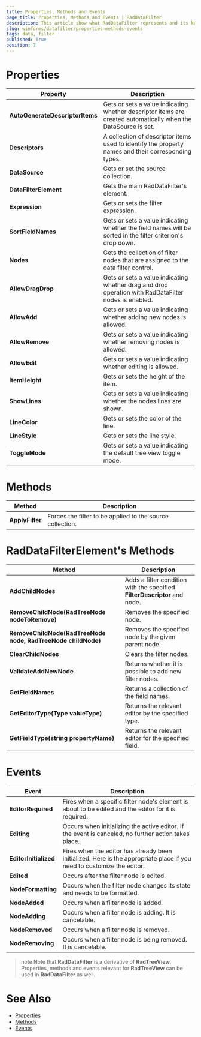 ```yaml
---
title: Properties, Methods and Events
page_title: Properties, Methods and Events | RadDataFilter
description: This article show what RadDataFilter represents and its key features. 
slug: winforms/datafilter/properties-methods-events
tags: data, filter
published: True
position: 7
---
```


# Properties

|Property|Description|
|----|----|
|**AutoGenerateDescriptorItems**|Gets or sets a value indicating whether descriptor items are created automatically when the DataSource is set.|
|**Descriptors**|A collection of descriptor items used to identify the property names and their corresponding types.|
|**DataSource**|Gets or set the source collection.|
|**DataFilterElement**|Gets the main RadDataFilter's element.|
|**Expression**|Gets or sets the filter expression.|
|**SortFieldNames**|Gets or sets a value indicating whether the field names  will be sorted in the filter criterion's drop down.|
|**Nodes**|Gets the collection of filter nodes that are assigned to the data filter control.|
|**AllowDragDrop**| Gets or sets a value indicating whether drag and drop operation with RadDataFilter nodes is enabled.|
|**AllowAdd**|Gets or sets a value indicating whether adding new nodes is allowed.|
|**AllowRemove**|Gets or sets a value indicating whether removing nodes is allowed.|
|**AllowEdit**|Gets or sets a value indicating whether editing is allowed.|
|**ItemHeight**|Gets or sets the height of the item.|
|**ShowLines**|Gets or sets a value indicating whether the nodes lines are shown.|
|**LineColor**|Gets or sets the color of the line.|
|**LineStyle**|Gets or sets the line style.|
|**ToggleMode**|Gets or sets a value indicating the default tree view toggle mode.|

# Methods

|Method|Description|
|----|----|
|**ApplyFilter**|Forces the filter to be applied to the source collection.|

# RadDataFilterElement's Methods

|Method|Description|
|----|----|
|**AddChildNodes**|Adds a filter condition with the specified **FilterDescriptor** and node.|
|**RemoveChildNode(RadTreeNode nodeToRemove)**|Removes the specified node.|
|**RemoveChildNode(RadTreeNode node, RadTreeNode childNode)**|Removes the specified node by the given parent node.|
|**ClearChildNodes**|Clears the filter nodes.|
|**ValidateAddNewNode**|Returns whether it is possible to add new filter nodes.|
|**GetFieldNames**|Returns a collection of the field names.|
|**GetEditorType(Type valueType)**|Returns the relevant editor by the specified type.|
|**GetFieldType(string propertyName)**|Returns the relevant editor for the specified field.|

# Events

|Event|Description|
|----|----|
|**EditorRequired**|Fires when a specific filter node's element is about to be edited and the editor for it is required.|
|**Editing**|Occurs when initializing the active editor. If the event is canceled, no further action takes place.|
|**EditorInitialized**|Fires when the editor has already been initialized. Here is the appropriate place if you need to customize the editor.|
|**Edited**|Occurs after the filter node is edited.|
|**NodeFormatting**|Occurs when the filter node changes its state and needs to be formatted.|
|**NodeAdded**|Occurs when a filter node is added.|
|**NodeAdding**|Occurs when a filter node is adding. It is cancelable.|
|**NodeRemoved**|Occurs when a filter node is removed.|
|**NodeRemoving**|Occurs when a filter node is being removed. It is cancelable.|


>note Note that **RadDataFilter** is a derivative of **RadTreeView**. Properties, methods and events relevant for **RadTreeView** can be used in **RadDataFilter** as well.

# See Also

* [Properties](http://docs.telerik.com/devtools/winforms/api/html/properties_t_telerik_wincontrols_ui_raddatafilter.htm)
* [Methods](http://docs.telerik.com/devtools/winforms/api/html/methods_t_telerik_wincontrols_ui_raddatafilter.htm)
* [Events](http://docs.telerik.com/devtools/winforms/api/html/events_t_telerik_wincontrols_ui_raddatafilter.htm)

 